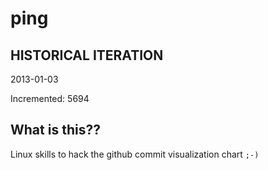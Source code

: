 # ping

## HISTORICAL ITERATION
2013-01-03

Incremented: 5694

## What is this?? 
Linux skills to hack the github commit visualization chart `;-)`
